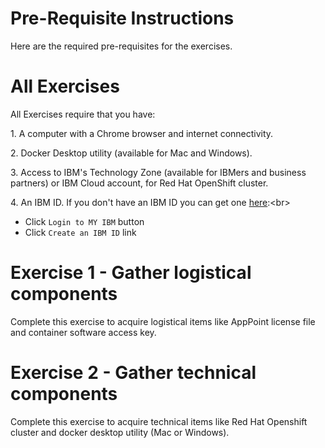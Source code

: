 # Pre-Requisite Instructions

Here are the required pre-requisites for the exercises.

# All Exercises

All Exercises require that you have:

1\. A computer with a Chrome browser and internet connectivity.

2\. Docker Desktop utility (available for Mac and Windows).

3\. Access to IBM's Technology Zone (available for IBMers and business partners) or IBM Cloud account, for Red Hat OpenShift cluster.

4\. An IBM ID. If you don't have an IBM ID you can get one [here](https://www.ibm.com/account/reg/signup?):<br>

- Click `Login to MY IBM` button<br>
- Click `Create an IBM ID` link


# Exercise 1 - Gather logistical components

Complete this exercise to acquire logistical items like AppPoint license file and container software access key.

# Exercise 2 - Gather technical components

Complete this exercise to acquire technical items like Red Hat Openshift cluster and docker desktop utility (Mac or Windows).

